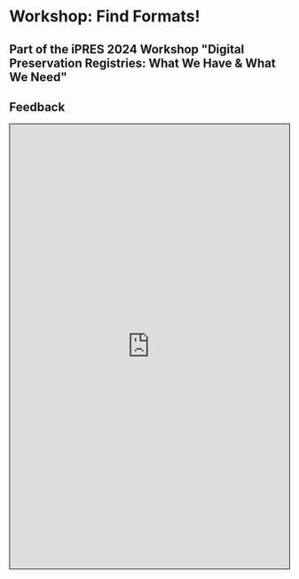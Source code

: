 # Workshop: Find Formats!
## Part of the iPRES 2024 Workshop "Digital Preservation Registries: What We Have & What We Need"




## Feedback

<iframe src="https://padlet.com/anj/breakout-link/3jXMqplPerLOqAzx-1JkMb0Rm04rJXdD8" style="width: 100%; height: 800px; border: 1px solid black;"></iframe>